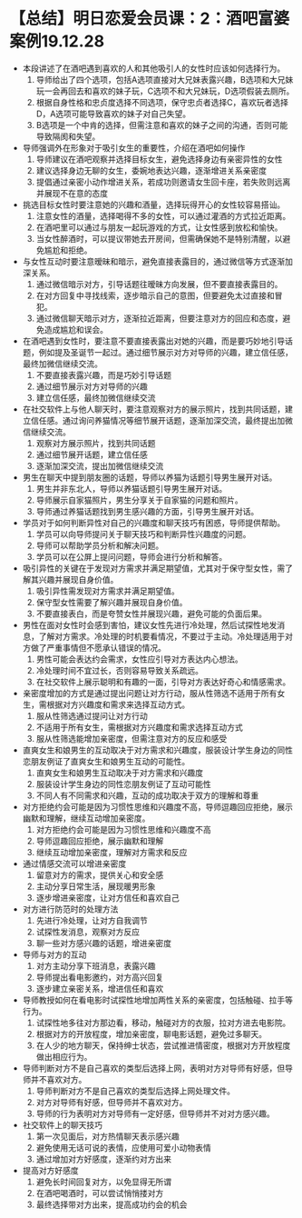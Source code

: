 # 【总结】明日恋爱会员课：2：酒吧富婆案例19.12.28

-   本段讲述了在酒吧遇到喜欢的人和其他吸引人的女性时应该如何选择行为。
    1.  导师给出了四个选项，包括A选项直接对大兄妹表露兴趣，B选项和大兄妹玩一会再回去和喜欢的妹子玩，C选项不和大兄妹玩，D选项假装去厕所。
    2.  根据自身性格和忠贞度选择不同选项，保守忠贞者选择C，喜欢玩者选择D，A选项可能导致喜欢的妹子对自己失望。
    3.  B选项是一个中肯的选择，但需注意和喜欢的妹子之间的沟通，否则可能导致隔阂和失望。
-   导师强调外在形象对于吸引女生的重要性，介绍在酒吧如何操作
    1.  导师建议在酒吧观察并选择目标女生，避免选择身边有亲密异性的女性
    2.  建议选择身边无聊的女生，委婉地表达兴趣，逐渐增进关系亲密度
    3.  提倡通过亲密小动作增进关系，若成功则邀请女生回卡座，若失败则远离并展现不在意的态度
-   挑选目标女性时要注意她的兴趣和酒量，选择玩得开心的女性较容易搭讪。
    1.  注意女性的酒量，选择喝得不多的女性，可以通过灌酒的方式拉近距离。
    2.  在酒吧里可以通过与朋友一起玩游戏的方式，让女性感到放松和愉快。
    3.  当女性醉酒时，可以提议带她去开房间，但需确保她不是特别清醒，以避免尴尬和拒绝。
-   与女性互动时要注意暧昧和暗示，避免直接表露目的，通过微信等方式逐渐加深关系。
    1.  通过微信暗示对方，引导话题往暧昧方向发展，但不要直接表露目的。
    2.  在对方回复中寻找线索，逐步暗示自己的意图，但要避免太过直接和冒犯。
    3.  通过微信聊天暗示对方，逐渐拉近距离，但要注意对方的回应和态度，避免造成尴尬和误会。
-   在酒吧遇到女性时，要注意不要直接表露出对她的兴趣，而是要巧妙地引导话题，例如提及圣诞节一起过。通过细节展示对方对导师的兴趣，建立信任感，最终加微信继续交流。
    1.  不要直接表露兴趣，而是巧妙引导话题
    2.  通过细节展示对方对导师的兴趣
    3.  建立信任感，最终加微信继续交流
-   在社交软件上与他人聊天时，要注意观察对方的展示照片，找到共同话题，建立信任感。通过询问养猫情况等细节展开话题，逐渐加深交流，最终提出加微信继续交流。
    1.  观察对方展示照片，找到共同话题
    2.  通过细节展开话题，建立信任感
    3.  逐渐加深交流，提出加微信继续交流
-   男生在聊天中提到朋友圈的话题，导师以养猫为话题引导男生展开对话。
    1.  男生并非东北人，导师以养猫话题引导男生展开对话。
    2.  导师展示自家猫照片，男生分享关于自家猫的问题和照片。
    3.  导师通过养猫话题找到男生感兴趣的方面，引导男生展开对话。
-   学员对于如何判断异性对自己的兴趣度和聊天技巧有困惑，导师提供帮助。
    1.  学员可以向导师提问关于聊天技巧和判断异性兴趣度的问题。
    2.  导师可以帮助学员分析和解决问题。
    3.  学员可以在公屏上提问问题，导师会进行分析和解答。
-   吸引异性的关键在于发现对方需求并满足期望值，尤其对于保守型女性，需了解其兴趣并展现自身价值。
    1.  吸引异性需发现对方需求并满足期望值。
    2.  保守型女性需要了解兴趣并展现自身价值。
    3.  不要直接表白，而是夸赞女性并展现兴趣，避免可能的负面后果。
-   男性在面对女性时会感到害怕，建议女性先进行冷处理，然后试探性地发消息，了解对方需求。冷处理的时机要看情况，不要过于主动。冷处理适用于对方做了严重事情但不愿承认错误的情况。
    1.  男性可能会表达约会需求，女性应引导对方表达内心想法。
    2.  冷处理时间不宜过长，否则容易导致关系疏远。
    3.  在社交软件上展示聪明和有趣的一面，引导对方表达好奇心和情感需求。
-   亲密度增加的方式是通过提出问题让对方行动，服从性筛选不适用于所有女生，需根据对方兴趣度和需求来选择互动方式。
    1.  服从性筛选通过提问让对方行动
    2.  不适用于所有女生，需根据对方兴趣度和需求选择互动方式
    3.  服从性筛选能增加亲密度，但需注意对方的反应和感受
-   直爽女生和娘男生的互动取决于对方需求和兴趣度，服装设计学生身边的同性恋朋友例证了直爽女生和娘男生互动的可能性。
    1.  直爽女生和娘男生互动取决于对方需求和兴趣度
    2.  服装设计学生身边的同性恋朋友例证了互动可能性
    3.  不同人有不同需求和兴趣，互动的成功取决于双方的理解和尊重
-   对方拒绝约会可能是因为习惯性思维和兴趣度不高，导师逗趣回应拒绝，展示幽默和理解，继续互动增加亲密度。
    1.  对方拒绝约会可能是因为习惯性思维和兴趣度不高
    2.  导师逗趣回应拒绝，展示幽默和理解
    3.  继续互动增加亲密度，理解对方需求和反应
-   通过情感交流可以增进亲密度
    1.  留意对方的需求，提供关心和安全感
    2.  主动分享日常生活，展现暖男形象
    3.  逐步增进亲密度，让对方信任和喜欢自己
-   对方进行防范时的处理方法
    1.  先进行冷处理，让对方自我调节
    2.  试探性发消息，观察对方反应
    3.  聊一些对方感兴趣的话题，增进亲密度
-   导师与对方的互动
    1.  对方主动分享下班消息，表露兴趣
    2.  导师提出看电影邀约，对方高兴回复
    3.  逐步建立亲密关系，增进信任和喜欢
-   导师教授如何在看电影时试探性地增加两性关系的亲密度，包括触碰、拉手等行为。
    1.  试探性地多往对方那边看，移动，触碰对方的衣服，拉对方进去电影院。
    2.  根据对方的开放程度，增加亲密度，聊电影话题，避免过多聊天。
    3.  在人少的地方聊天，保持绅士状态，尝试推进情密度，根据对方开放程度做出相应行为。
-   导师判断对方不是自己喜欢的类型后选择上网，表明对方对导师有好感，但导师并不喜欢对方。
    1.  导师判断对方不是自己喜欢的类型后选择上网处理文件。
    2.  对方对导师有好感，但导师并不喜欢对方。
    3.  导师的行为表明对方对导师有一定好感，但导师并不对对方感兴趣。
-   社交软件上的聊天技巧
    1.  第一次见面后，对方热情聊天表示感兴趣
    2.  避免使用无话可说的表情，应使用可爱小动物表情
    3.  通过增加对方好感度，逐渐约对方出来
-   提高对方好感度
    1.  避免长时间回复对方，以免显得无所谓
    2.  在酒吧喝酒时，可以尝试悄悄搂对方
    3.  最终选择带对方出来，提高成功约会的机会